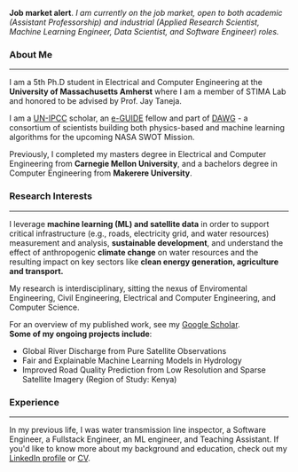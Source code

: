**Job market alert**. *I am currently on the job market, open to both academic (Assistant Professorship) and industrial (Applied Research Scientist, Machine Learning Engineer, Data Scientist, and Software Engineer) roles.*
### About Me
---
I am a 5th Ph.D student in Electrical and Computer Engineering at the **University of Massachusetts Amherst** where I am a member of STIMA Lab and honored to be advised by Prof. Jay Taneja.<br>

I am a [UN-IPCC](https://www.ipcc.ch/) scholar, an [e-GUIDE](https://eguide.io/) fellow and part of [DAWG](https://swot.jpl.nasa.gov/documents/4050/) - a consortium of scientists building both physics-based and machine learning algorithms for the upcoming NASA SWOT Mission. <br>

Previously, I completed my masters degree in Electrical and Computer Engineering from **Carnegie Mellon University**, and a bachelors degree in Computer Engineering from **Makerere University**.<br>

### Research Interests
---
I leverage **machine learning (ML) and satellite data** in order to support critical infrastructure (e.g., roads, electricity grid, and water resources) measurement and analysis, **sustainable development**, and understand the effect of anthropogenic **climate change** on water resources and the resulting impact on key sectors like **clean energy generation, agriculture and transport.** <br>

My research is interdisciplinary, sitting the nexus of Enviromental Engineering, Civil Engineering, Electrical and Computer Engineering, and Computer Science. <br>

For an overview of my published work, see my [Google Scholar](https://scholar.google.com/citations?user=8mdZdQTo2SYC&hl=en). <br>
**Some of my ongoing projects include**:
- Global River Discharge from Pure Satellite Observations
- Fair and Explainable Machine Learning Models in Hydrology
- Improved Road Quality Prediction from Low Resolution and Sparse Satellite Imagery (Region of Study: Kenya)

### Experience
---
In my previous life, I was water transmission line inspector, a Software Engineer, a Fullstack Engineer, an ML engineer, and Teaching Assistant. If you'd like to know more about my background and education, check out my [LinkedIn profile](https://www.linkedin.com/in/amuhebwa/) or [CV](https://github.com/amuhebwa/CV/blob/main/amuhebwa_CV_2022.pdf).<br>

